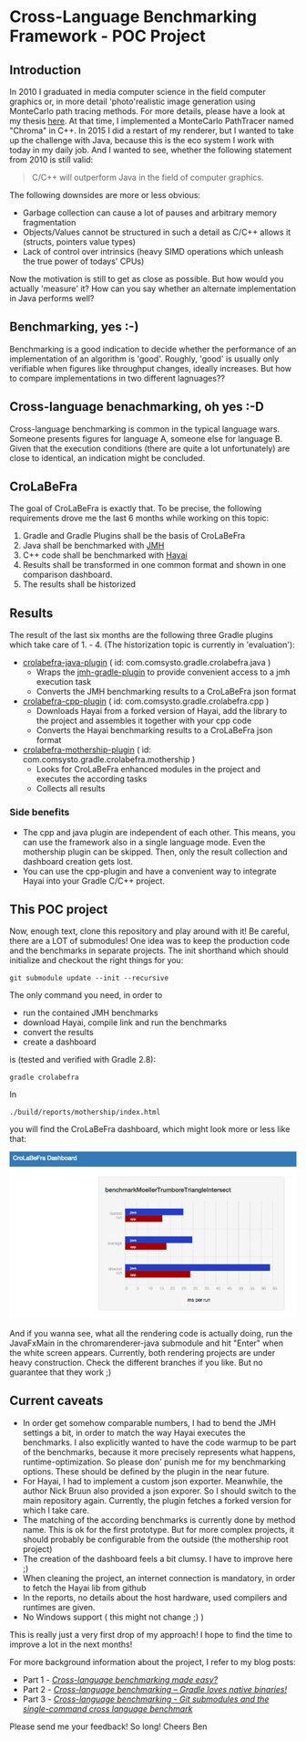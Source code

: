# Cross-Language Benchmarking Framework - POC Project

## Introduction
In 2010 I graduated in media computer science in the field computer graphics or, in more detail 'photo'realistic image generation using MonteCarlo path tracing methods. For more details, please have a look at my thesis [here](https://ben-steinert.net). At that time, I implemented a MonteCarlo PathTracer named "Chroma" in C++.
In 2015 I did a restart of my renderer, but I wanted to take up the challenge with Java, because this is the eco system I work with today in my daily job. And I wanted to see, whether the following statement from 2010 is still valid:

> C/C++ will outperform Java in the field of computer graphics.

The following downsides are more or less obvious:

- Garbage collection can cause a lot of pauses and arbitrary memory fragmentation
- Objects/Values cannot be structured in such a detail as C/C++ allows it (structs, pointers value types)
- Lack of control over intrinsics (heavy SIMD operations which unleash the true power of todays' CPUs)

Now the motivation is still to get as close as possible. But how would you actually 'measure' it? How can you say whether an alternate implementation in Java performs well? 

## Benchmarking, yes :-)
Benchmarking is a good indication to decide whether the performance of an implementation of an algorithm is 'good'. Roughly, 'good' is usually only verifiable when figures like throughput changes, ideally increases. But how to compare implementations in two different lagnuages??


## Cross-language benachmarking, oh yes :-D

Cross-language benchmarking is common in the typical language wars. Someone presents figures for language A, someone else for language B. Given that the execution conditions (there are quite a lot unfortunately) are close to identical, an indication might be concluded.


## CroLaBeFra
The goal of CroLaBeFra is exactly that. To be precise, the following requirements drove me the last 6 months while working on this topic:
1. Gradle and Gradle Plugins shall be the basis of CroLaBeFra
2. Java shall be benchmarked with [JMH](http://openjdk.java.net/projects/code-tools/jmh/)
3. C++ code shall be benchmarked with [Hayai](https://github.com/nickbruun/hayai)
4. Results shall be transformed in one common format and shown in one comparison dashboard.
5. The results shall be historized


## Results
The result of the last six months are the following three Gradle plugins which take care of 1. - 4. (The historization topic is currently in 'evaluation'):

- [crolabefra-java-plugin](https://github.com/comsysto/crolabefra-java) ( id: com.comsysto.gradle.crolabefra.java )
    - Wraps the [jmh-gradle-plugin](https://github.com/melix/jmh-gradle-plugin) to provide convenient access to a jmh execution task
    - Converts the JMH benchmarking results to a CroLaBeFra json format
- [crolabefra-cpp-plugin](https://github.com/comsysto/crolabefra-cpp) ( id: com.comsysto.gradle.crolabefra.cpp )
    - Downloads Hayai from a forked version of Hayai, add the library to the project and assembles it together with your cpp code
    - Converts the Hayai benchmarking results to a CroLaBeFra json format
- [crolabefra-mothership-plugin](https://github.com/comsysto/crolabefra-mothership) ( id: com.comsysto.gradle.crolabefra.mothership )
    - Looks for CroLaBeFra enhanced modules in the project and executes the according tasks
    - Collects all results
  
### Side benefits

- The cpp and java plugin are independent of each other. This means, you can use the framework also in a single language mode. Even the mothership plugin can be skipped. Then, only the result collection and dashboard creation gets lost.  
- You can use the cpp-plugin and have a convenient way to integrate Hayai into your Gradle C/C++ project. 

## This POC project
Now, enough text, clone this repository and play around with it! Be careful, there are a LOT of submodules! One idea was to keep the production code and the benchmarks in separate projects.
The init shorthand which should initialize and checkout the right things for you:

    git submodule update --init --recursive
    
The only command you need, in order to

- run the contained JMH benchmarks
- download Hayai, compile link and run the benchmarks
- convert the results
- create a dashboard 

is (tested and verified with Gradle 2.8):

    gradle crolabefra

In

    ./build/reports/mothership/index.html

you will find the CroLaBeFra dashboard, which might look more or less like that:

![CroLaBeFra Dashboard Screen](https://raw.githubusercontent.com/bensteinert/crolabefra-setup-poc/master/dashboard.png)


And if you wanna see, what all the rendering code is actually doing, run the JavaFxMain in the chromarenderer-java submodule and hit "Enter" when the white screen appears.
Currently, both rendering projects are under heavy construction. Check the different branches if you like. But no guarantee that they work ;)

## Current caveats

- In order get somehow comparable numbers, I had to bend the JMH settings a bit, in order to match the way Hayai executes the benchmarks. I also explicitly wanted to have the code warmup to be part of the benchmarks, because it more precisely represents what happens, runtime-optimization. So please don' punish me for my benchmarking options. These should be defined by the plugin in the near future.
- For Hayai, I had to implement a custom json exporter. Meanwhile, the author Nick Bruun also provided a json exporer. So I should switch to the main repository again. Currently, the plugin fetches a forked version for which I take care.
- The matching of the according benchmarks is currently done by method name. This is ok for the first prototype. But for more complex projects, it should probably be configurable from the outside (the mothership root project)
- The creation of the dashboard feels a bit clumsy. I have to improve here ;)
- When cleaning the project, an internet connection is mandatory, in order to fetch the Hayai lib from github
- In the reports, no details about the host hardware, used compilers and runtimes are given.
- No Windows support ( this might not change ;) )

This is really just a very first drop of my approach! I hope to find the time to improve a lot in the next months!

For more background information about the project, I refer to my blog posts:

* Part 1 - [_Cross-language benchmarking made easy?_](http://blog.comsysto.com/2015/02/20/cross-language-benchmarking-made-easy/)
* Part 2 - [_Cross-language benchmarking – Gradle loves native binaries!_](http://blog.comsysto.com/2015/02/13/cross-language-benchmarking-gradle-loves-native-binaries/)
* Part 3 - [_Cross-language benchmarking - Git submodules and the single-command cross language benchmark_](http://blog.comsysto.com/2015/06/15/cross-language-benchmarking-part-3-git-submodules-and-the-single-command-cross-language-benchmark/)

Please send me your feedback!
So long!
Cheers 
Ben

